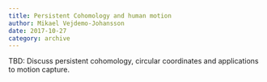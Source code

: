 ```yaml
---
title: Persistent Cohomology and human motion
author: Mikael Vejdemo-Johansson
date: 2017-10-27
category: archive
---
```


TBD: Discuss persistent cohomology, circular coordinates and applications to motion capture.
